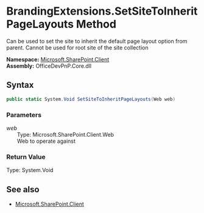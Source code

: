 # BrandingExtensions.SetSiteToInheritPageLayouts Method  
Can be used to set the site to inherit the default page layout option from parent. Cannot be used for root site of the site collection  

**Namespace:** [Microsoft.SharePoint.Client](Microsoft.SharePoint.Client.md)  
**Assembly:** OfficeDevPnP.Core.dll  
## Syntax
```C#
public static System.Void SetSiteToInheritPageLayouts(Web web)
```
### Parameters
*web*  
&emsp;&emsp;Type: Microsoft.SharePoint.Client.Web  
&emsp;&emsp;Web to operate against  
  
### Return Value
Type: System.Void  

## See also
- [Microsoft.SharePoint.Client](Microsoft.SharePoint.Client.md)
